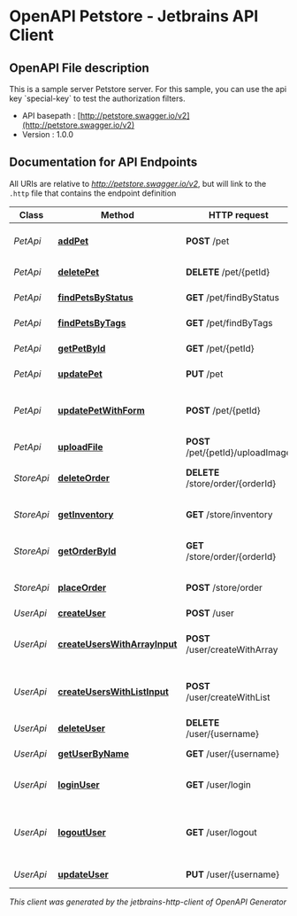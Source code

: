 # OpenAPI Petstore - Jetbrains API Client

## OpenAPI File description

This is a sample server Petstore server. For this sample, you can use the api key &#x60;special-key&#x60; to test the authorization filters.

* API basepath : [http://petstore.swagger.io/v2](http://petstore.swagger.io/v2)
* Version : 1.0.0

## Documentation for API Endpoints

All URIs are relative to *http://petstore.swagger.io/v2*, but will link to the `.http` file that contains the endpoint definition

Class | Method | HTTP request | Description
------------ | ------------- | ------------- | -------------
*PetApi* | [**addPet**](Apis/PetApi.http#addpet) | **POST** /pet | Add a new pet to the store
*PetApi* | [**deletePet**](Apis/PetApi.http#deletepet) | **DELETE** /pet/{petId} | Deletes a pet
*PetApi* | [**findPetsByStatus**](Apis/PetApi.http#findpetsbystatus) | **GET** /pet/findByStatus | Finds Pets by status
*PetApi* | [**findPetsByTags**](Apis/PetApi.http#findpetsbytags) | **GET** /pet/findByTags | Finds Pets by tags
*PetApi* | [**getPetById**](Apis/PetApi.http#getpetbyid) | **GET** /pet/{petId} | Find pet by ID
*PetApi* | [**updatePet**](Apis/PetApi.http#updatepet) | **PUT** /pet | Update an existing pet
*PetApi* | [**updatePetWithForm**](Apis/PetApi.http#updatepetwithform) | **POST** /pet/{petId} | Updates a pet in the store with form data
*PetApi* | [**uploadFile**](Apis/PetApi.http#uploadfile) | **POST** /pet/{petId}/uploadImage | uploads an image
*StoreApi* | [**deleteOrder**](Apis/StoreApi.http#deleteorder) | **DELETE** /store/order/{orderId} | Delete purchase order by ID
*StoreApi* | [**getInventory**](Apis/StoreApi.http#getinventory) | **GET** /store/inventory | Returns pet inventories by status
*StoreApi* | [**getOrderById**](Apis/StoreApi.http#getorderbyid) | **GET** /store/order/{orderId} | Find purchase order by ID
*StoreApi* | [**placeOrder**](Apis/StoreApi.http#placeorder) | **POST** /store/order | Place an order for a pet
*UserApi* | [**createUser**](Apis/UserApi.http#createuser) | **POST** /user | Create user
*UserApi* | [**createUsersWithArrayInput**](Apis/UserApi.http#createuserswitharrayinput) | **POST** /user/createWithArray | Creates list of users with given input array
*UserApi* | [**createUsersWithListInput**](Apis/UserApi.http#createuserswithlistinput) | **POST** /user/createWithList | Creates list of users with given input array
*UserApi* | [**deleteUser**](Apis/UserApi.http#deleteuser) | **DELETE** /user/{username} | Delete user
*UserApi* | [**getUserByName**](Apis/UserApi.http#getuserbyname) | **GET** /user/{username} | Get user by user name
*UserApi* | [**loginUser**](Apis/UserApi.http#loginuser) | **GET** /user/login | Logs user into the system
*UserApi* | [**logoutUser**](Apis/UserApi.http#logoutuser) | **GET** /user/logout | Logs out current logged in user session
*UserApi* | [**updateUser**](Apis/UserApi.http#updateuser) | **PUT** /user/{username} | Updated user



_This client was generated by the jetbrains-http-client of OpenAPI Generator_